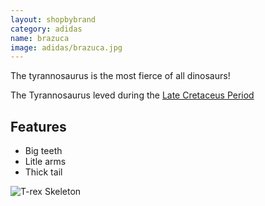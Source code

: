 ```yaml
---
layout: shopbybrand
category: adidas
name: brazuca
image: adidas/brazuca.jpg
---
```


The tyrannosaurus is the most fierce of all dinosaurs!

The Tyrannosaurus leved during the [Late Cretaceus Period](http://en.wikipedia.org/wiki/Archaeopteryx)

## Features

- Big teeth
- Litle arms
- Thick tail

![T-rex Skeleton](http://upload.wikimedia.org/wikipedia/commons/thumb/9/9d/Archaeopteryx_lithographica_%28Berlin_specimen%29.jpg/443px-Archaeopteryx_lithographica_%28Berlin_specimen%29.jpg)